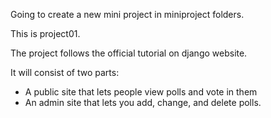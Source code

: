 Going to create a new mini project in miniproject folders. 

This is project01. 

The project follows the official tutorial on django website. 

It will consist of two parts: 

- A public site that lets people view polls and vote in them
- An admin site that lets you add, change, and delete polls. 



